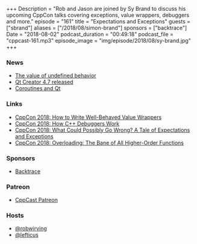 +++
Description = "Rob and Jason are joined by Sy Brand to discuss his upcoming CppCon talks covering exceptions, value wrappers, debuggers and more."
episode = "161"
title = "Expectations and Exceptions"
guests = ["sbrand"]
aliases = ["/2018/08/simon-brand"]
sponsors = ["backtrace"]
Date = "2018-08-02"
podcast_duration = "00:49:18"
podcast_file = "cppcast-161.mp3"
episode_image = "img/episode/2018/08/sy-brand.jpg"
+++

### News ###

 - [The value of undefined behavior](https://nullprogram.com/blog/2018/07/20/)
 - [Qt Creator 4.7 released](http://blog.qt.io/blog/2018/07/18/qt-creator-4-7-0-released/)
 - [Coroutines and Qt](http://jefftrull.github.io/qt/c++/coroutines/2018/07/21/coroutines-and-qt.html)

### Links ###

 - [CppCon 2018: How to Write Well-Behaved Value Wrappers](https://cppcon2018.sched.com/event/FnJm/how-to-write-well-behaved-value-wrappers)
 - [CppCon 2018: How C++ Debuggers Work](https://cppcon2018.sched.com/event/FnJi/how-c-debuggers-work)
 - [CppCon 2018: What Could Possibly Go Wrong? A Tale of Expectations and Exceptions](https://cppcon2018.sched.com/event/FnKV/what-could-possibly-go-wrong-a-tale-of-expectations-and-exceptions)
 - [CppCon 2018: Overloading: The Bane of All Higher-Order Functions](https://cppcon2018.sched.com/event/FnJj/overloading-the-bane-of-all-higher-order-functions)

### Sponsors ###

- [Backtrace](https://backtrace.io/?utm_source=CppCast&utm_medium=CppCast)

### Patreon ###

- [CppCast Patreon](https://www.patreon.com/CppCast)

### Hosts ###

- [@robwirving](https://twitter.com/robwirving)
- [@lefticus](https://twitter.com/lefticus)

